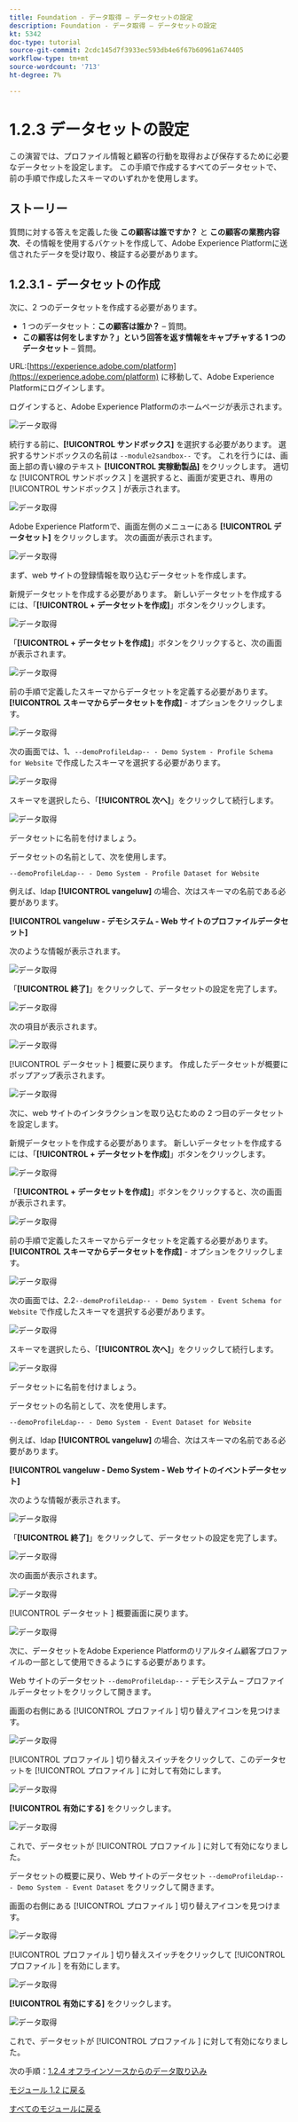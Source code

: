 ```yaml
---
title: Foundation - データ取得 – データセットの設定
description: Foundation - データ取得 – データセットの設定
kt: 5342
doc-type: tutorial
source-git-commit: 2cdc145d7f3933ec593db4e6f67b60961a674405
workflow-type: tm+mt
source-wordcount: '713'
ht-degree: 7%

---
```


# 1.2.3 データセットの設定

この演習では、プロファイル情報と顧客の行動を取得および保存するために必要なデータセットを設定します。 この手順で作成するすべてのデータセットで、前の手順で作成したスキーマのいずれかを使用します。

## ストーリー

質問に対する答えを定義した後 **この顧客は誰ですか？** と **この顧客の業務内容次**、その情報を使用するバケットを作成して、Adobe Experience Platformに送信されたデータを受け取り、検証する必要があります。

## 1.2.3.1 - データセットの作成

次に、2 つのデータセットを作成する必要があります。

- 1 つのデータセット：**この顧客は誰か？** – 質問。
- **この顧客は何をしますか？」という回答を返す情報をキャプチャする 1 つのデータセット** – 質問。

URL:[https://experience.adobe.com/platform](https://experience.adobe.com/platform) に移動して、Adobe Experience Platformにログインします。

ログインすると、Adobe Experience Platformのホームページが表示されます。

![データ取得](./images/home.png)

続行する前に、**[!UICONTROL サンドボックス]** を選択する必要があります。 選択するサンドボックスの名前は ``--module2sandbox--`` です。 これを行うには、画面上部の青い線のテキスト **[!UICONTROL 実稼動製品]** をクリックします。 適切な [!UICONTROL  サンドボックス ] を選択すると、画面が変更され、専用の [!UICONTROL  サンドボックス ] が表示されます。

![データ取得](./images/sb1.png)

Adobe Experience Platformで、画面左側のメニューにある **[!UICONTROL データセット]** をクリックします。  次の画面が表示されます。

![データ取得](./images/menudatasets.png)

まず、web サイトの登録情報を取り込むデータセットを作成します。

新規データセットを作成する必要があります。 新しいデータセットを作成するには、「**[!UICONTROL + データセットを作成]**」ボタンをクリックします。

![データ取得](./images/createdataset.png)

「**[!UICONTROL + データセットを作成]**」ボタンをクリックすると、次の画面が表示されます。

![データ取得](./images/datasetsetup.png)

前の手順で定義したスキーマからデータセットを定義する必要があります。 **[!UICONTROL スキーマからデータセットを作成]** - オプションをクリックします。

![データ取得](./images/datasetfromschema.png)

次の画面では、1、`--demoProfileLdap-- - Demo System - Profile Schema for Website` で作成したスキーマを選択する必要があります。

![データ取得](./images/schemaselection.png)

スキーマを選択したら、「**[!UICONTROL 次へ]**」をクリックして続行します。

![データ取得](./images/next.png)

データセットに名前を付けましょう。

データセットの名前として、次を使用します。

`--demoProfileLdap-- - Demo System - Profile Dataset for Website`

例えば、ldap **[!UICONTROL vangeluw]** の場合、次はスキーマの名前である必要があります。

**[!UICONTROL vangeluw - デモシステム - Web サイトのプロファイルデータセット]**

次のような情報が表示されます。

![データ取得](./images/datasetname.png)

「**[!UICONTROL 終了]**」をクリックして、データセットの設定を完了します。

![データ取得](./images/finish.png)

次の項目が表示されます。

![データ取得](./images/dsoverview1.png)

[!UICONTROL  データセット ] 概要に戻ります。 作成したデータセットが概要にポップアップ表示されます。

![データ取得](./images/dsoverview2.png)

次に、web サイトのインタラクションを取り込むための 2 つ目のデータセットを設定します。

新規データセットを作成する必要があります。 新しいデータセットを作成するには、「**[!UICONTROL + データセットを作成]**」ボタンをクリックします。

![データ取得](./images/createdataset.png)

「**[!UICONTROL + データセットを作成]**」ボタンをクリックすると、次の画面が表示されます。

![データ取得](./images/datasetsetup.png)

前の手順で定義したスキーマからデータセットを定義する必要があります。 **[!UICONTROL スキーマからデータセットを作成]** - オプションをクリックします。

![データ取得](./images/datasetfromschema.png)

次の画面では、2.2`--demoProfileLdap-- - Demo System - Event Schema for Website` で作成したスキーマを選択する必要があります。

![データ取得](./images/schemaselectionee.png)

スキーマを選択したら、「**[!UICONTROL 次へ]**」をクリックして続行します。

![データ取得](./images/next.png)

データセットに名前を付けましょう。

データセットの名前として、次を使用します。

`--demoProfileLdap-- - Demo System - Event Dataset for Website`

例えば、ldap **[!UICONTROL vangeluw]** の場合、次はスキーマの名前である必要があります。

**[!UICONTROL vangeluw - Demo System - Web サイトのイベントデータセット]**

次のような情報が表示されます。

![データ取得](./images/datasetnameee.png)

「**[!UICONTROL 終了]**」をクリックして、データセットの設定を完了します。

![データ取得](./images/finish.png)

次の画面が表示されます。

![データ取得](./images/finish1.png)

[!UICONTROL  データセット ] 概要画面に戻ります。

![データ取得](./images/datasetsoverview.png)

次に、データセットをAdobe Experience Platformのリアルタイム顧客プロファイルの一部として使用できるようにする必要があります。

Web サイトのデータセット `--demoProfileLdap--` - デモシステム – プロファイルデータセットをクリックして開きます。

画面の右側にある [!UICONTROL  プロファイル ] 切り替えアイコンを見つけます。

![データ取得](./images/ds1.png)

[!UICONTROL  プロファイル ] 切り替えスイッチをクリックして、このデータセットを [!UICONTROL  プロファイル ] に対して有効にします。

![データ取得](./images/ds2.png)

**[!UICONTROL 有効にする]** をクリックします。

![データ取得](./images/ds3.png)

これで、データセットが [!UICONTROL  プロファイル ] に対して有効になりました。

データセットの概要に戻り、Web サイトのデータセット `--demoProfileLdap-- - Demo System - Event Dataset` をクリックして開きます。

画面の右側にある [!UICONTROL  プロファイル ] 切り替えアイコンを見つけます。

![データ取得](./images/ds4.png)

[!UICONTROL  プロファイル ] 切り替えスイッチをクリックして [!UICONTROL  プロファイル ] を有効にします。

![データ取得](./images/ds2.png)

**[!UICONTROL 有効にする]** をクリックします。

![データ取得](./images/ds5.png)

これで、データセットが [!UICONTROL  プロファイル ] に対して有効になりました。

次の手順：[1.2.4 オフラインソースからのデータ取り込み ](./ex4.md)

[モジュール 1.2 に戻る](./data-ingestion.md)

[すべてのモジュールに戻る](../../../overview.md)
